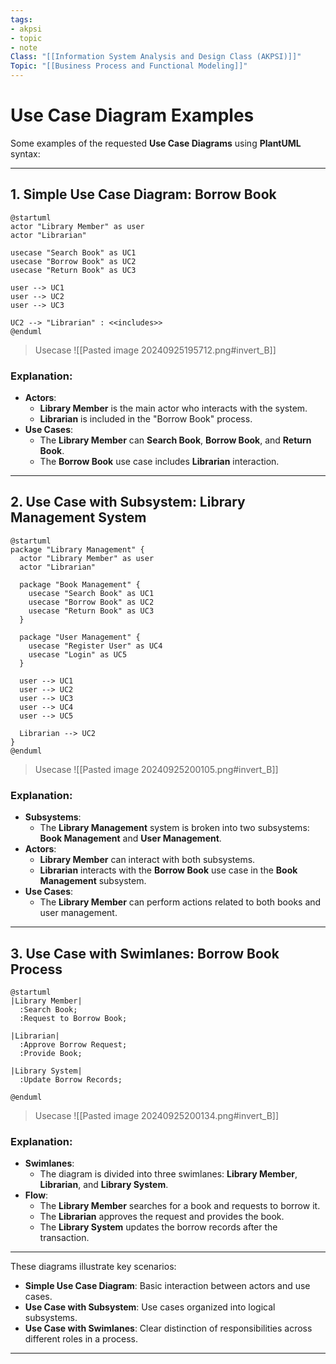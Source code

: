 ```yaml
---
tags:
- akpsi
- topic
- note
Class: "[[Information System Analysis and Design Class (AKPSI)]]"
Topic: "[[Business Process and Functional Modeling]]"
---
```


# Use Case Diagram Examples

Some examples of the requested **Use Case Diagrams** using **PlantUML** syntax:

---

## 1. **Simple Use Case Diagram: Borrow Book**

```plantuml
@startuml
actor "Library Member" as user
actor "Librarian"

usecase "Search Book" as UC1
usecase "Borrow Book" as UC2
usecase "Return Book" as UC3

user --> UC1
user --> UC2
user --> UC3

UC2 --> "Librarian" : <<includes>>
@enduml
```

> Usecase
![[Pasted image 20240925195712.png#invert_B]]

### Explanation:
- **Actors**: 
  - **Library Member** is the main actor who interacts with the system.
   - **Librarian** is included in the "Borrow Book" process.
- **Use Cases**:
  - The **Library Member** can **Search Book**, **Borrow Book**, and **Return Book**.
  - The **Borrow Book** use case includes **Librarian** interaction.

---

## 2. **Use Case with Subsystem: Library Management System**

```plantuml
@startuml
package "Library Management" {
  actor "Library Member" as user
  actor "Librarian"

  package "Book Management" {
    usecase "Search Book" as UC1
    usecase "Borrow Book" as UC2
    usecase "Return Book" as UC3
  }

  package "User Management" {
    usecase "Register User" as UC4
    usecase "Login" as UC5
  }

  user --> UC1
  user --> UC2
  user --> UC3
  user --> UC4
  user --> UC5
  
  Librarian --> UC2
}
@enduml
```

> Usecase
> ![[Pasted image 20240925200105.png#invert_B]]

### Explanation:
- **Subsystems**: 
  - The **Library Management** system is broken into two subsystems: **Book Management** and **User Management**.
- **Actors**:
  - **Library Member** can interact with both subsystems.
  - **Librarian** interacts with the **Borrow Book** use case in the **Book Management** subsystem.
- **Use Cases**:
  - The **Library Member** can perform actions related to both books and user management.

---

## 3. **Use Case with Swimlanes: Borrow Book Process**

```plantuml
@startuml
|Library Member|
  :Search Book;
  :Request to Borrow Book;

|Librarian|
  :Approve Borrow Request;
  :Provide Book;

|Library System|
  :Update Borrow Records;

@enduml
```

> Usecase
> ![[Pasted image 20240925200134.png#invert_B]]


### Explanation:
- **Swimlanes**:
  - The diagram is divided into three swimlanes: **Library Member**, **Librarian**, and **Library System**.
- **Flow**:
  - The **Library Member** searches for a book and requests to borrow it.
  - The **Librarian** approves the request and provides the book.
  - The **Library System** updates the borrow records after the transaction.

---

These diagrams illustrate key scenarios:
- **Simple Use Case Diagram**: Basic interaction between actors and use cases.
- **Use Case with Subsystem**: Use cases organized into logical subsystems.
- **Use Case with Swimlanes**: Clear distinction of responsibilities across different roles in a process.

---


